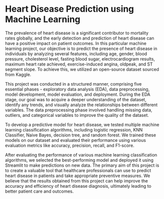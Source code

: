 # Heart Disease Prediction using Machine Learning

The prevalence of heart disease is a significant contributor to mortality rates globally, and the early detection and prediction of heart disease can have a positive impact on patient outcomes. In this particular machine learning project, our objective is to predict the presence of heart disease in individuals by analyzing several features, including age, gender, blood pressure, cholesterol level, fasting blood sugar, electrocardiogram results, maximum heart rate achieved, exercise-induced angina, oldpeak, and ST segment slope. To achieve this, we utilized an open-source dataset sourced from Kaggle.

This project was conducted in a structured manner, comprising five essential phases - exploratory data analysis (EDA), data preprocessing, model development, model evaluation, and deployment. During the EDA stage, our goal was to acquire a deeper understanding of the dataset, identify any trends, and visually analyze the relationships between different variables. The data preprocessing phase involved handling missing data, outliers, and categorical variables to improve the quality of the dataset.

To develop a predictive model for heart disease, we tested multiple machine learning classification algorithms, including logistic regression, KNN Classifier, Naive Bayes, decision tree, and random forest. We trained these models on our dataset and evaluated their performance using various evaluation metrics like accuracy, precision, recall, and F1-score.

After evaluating the performance of various machine learning classification algorithms, we selected the best-performing model and deployed it using Streamlit to make predictions on new data. The primary aim of this project is to create a valuable tool that healthcare professionals can use to predict heart disease in patients and take appropriate preventive measures. We believe that the results obtained from this project can help improve the accuracy and efficiency of heart disease diagnosis, ultimately leading to better patient care and outcomes.
